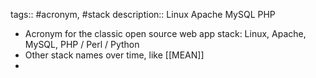 ---
---

tags:: #acronym, #stack
description:: Linux Apache MySQL PHP

- Acronym for the classic open source web app stack: Linux, Apache, MySQL, PHP / Perl / Python
- Other stack names over time, like [[MEAN]]
-